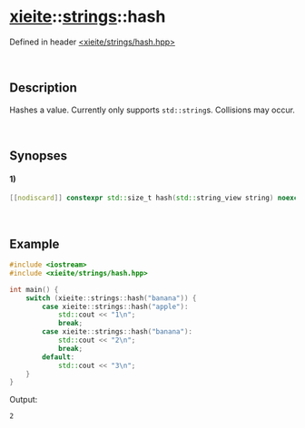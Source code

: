 # [xieite](../../xieite.md)\:\:[strings](../../strings.md)\:\:hash
Defined in header [<xieite/strings/hash.hpp>](../../../include/xieite/strings/hash.hpp)

&nbsp;

## Description
Hashes a value. Currently only supports `std::string`s. Collisions may occur.

&nbsp;

## Synopses
#### 1)
```cpp
[[nodiscard]] constexpr std::size_t hash(std::string_view string) noexcept;
```

&nbsp;

## Example
```cpp
#include <iostream>
#include <xieite/strings/hash.hpp>

int main() {
    switch (xieite::strings::hash("banana")) {
        case xieite::strings::hash("apple"):
            std::cout << "1\n";
            break;
        case xieite::strings::hash("banana"):
            std::cout << "2\n";
            break;
        default:
            std::cout << "3\n";
    }
}
```
Output:
```
2
```
